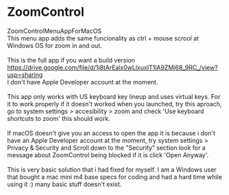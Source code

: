 # ZoomControl
ZoomControlMenuAppForMacOS<br>
This menu app adds the same funcionality as ctrl + mouse scrool at Windows OS for zoom in and out. <br><br>
This is the full app if you want a build version https://drive.google.com/file/d/1j8tArEalx0wLlxuxIT1lA9ZMj68_9RC_/view?usp=sharing<br>
I don't have Apple Developer account at the moment.<br><br>
This app only works with US keyboard key lineup and uses virtual keys. For it to work properly if it doesn't worked when you launched, try this aproach, go to system settings > accesibility > zoom and check 'Use keyboard shortcuts to zoom' this should work.<br><br>
If macOS doesn't give you an access to open the app it is because i don't have an Apple Developer account at the moment, try system settings > Privacy & Security and Scroll down to the "Security" section look for a message about ZoomControl being blocked if it is click 'Open Anyway'.<br><br>
This is very basic solution that i had fixed for myself. I am a Windows user that bought a mac mini m4 base specs for coding and had a hard time while using it :) many basic stuff doesn't exist.

